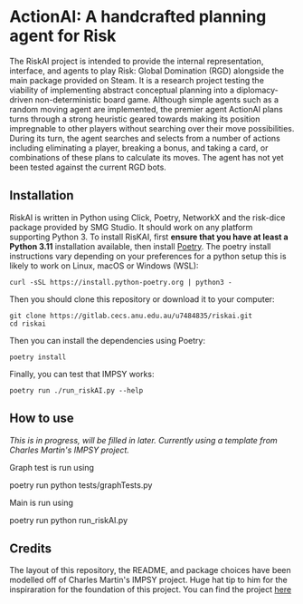# ActionAI: A handcrafted planning agent for Risk

The RiskAI project is intended to provide the internal representation, interface, and agents to play Risk: Global Domination (RGD) alongside the main package provided on Steam. It is a research project testing the viability of implementing abstract conceptual planning into a diplomacy-driven non-deterministic board game. Although simple agents such as a random moving agent are implemented, the premier agent ActionAI plans turns through a strong heuristic geared towards making its position impregnable to other players without searching over their move possibilities. During its turn, the agent searches and selects from a number of actions including eliminating a player, breaking a bonus, and taking a card, or combinations of these plans to calculate its moves. The agent has not yet been tested against the current RGD bots. 

## Installation

RiskAI is written in Python using Click, Poetry, NetworkX and the risk-dice package provided by SMG Studio. It should work on any platform supporting Python 3. To install RisKAI, first **ensure that you have at least a Python 3.11** installation available, then install [Poetry](https://python-poetry.org). The poetry install instructions vary depending on your preferences for a python setup this is likely to work on Linux, macOS or Windows (WSL):

    curl -sSL https://install.python-poetry.org | python3 -

Then you should clone this repository or download it to your computer:

    git clone https://gitlab.cecs.anu.edu.au/u7484835/riskai.git
    cd riskai

Then you can install the dependencies using Poetry:

    poetry install

Finally, you can test that IMPSY works:

    poetry run ./run_riskAI.py --help


## How to use

*This is in progress, will be filled in later. Currently using a template from Charles Martin's IMPSY project.*

Graph test is run using 

poetry run python tests/graphTests.py

Main is run using 

poetry run python run_riskAI.py

## Credits 

The layout of this repository, the README, and package choices have been modelled off of Charles Martin's IMPSY project. Huge hat tip to him for the inspiraration for  the foundation of this project. You can find the project [here](https://github.com/cpmpercussion/imps.git)